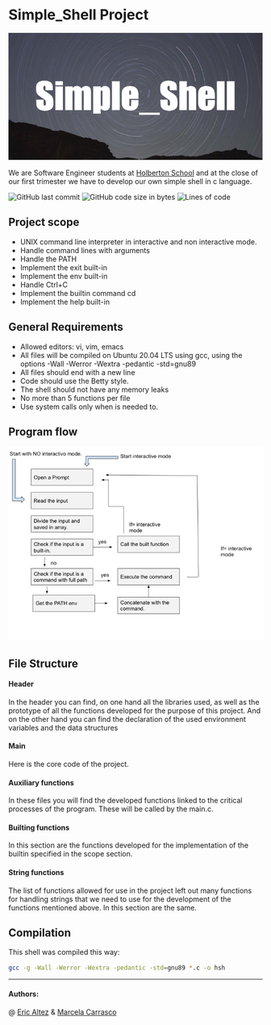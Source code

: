 # Simple_Shell Project

![image](https://github.com/mcarrascopiaggio/simple_shell/blob/master/images/simple_shell.png)

We are Software Engineer students at  [Holberton School](https://www.holbertonschool.com/) and at the close of our first trimester we have to develop our own simple shell in c language.

![GitHub last commit](https://img.shields.io/github/last-commit/mcarrascopiaggio/simple_shell)
![GitHub code size in bytes](https://img.shields.io/github/languages/code-size/mcarrascopiaggio/simple_shell)
![Lines of code](https://img.shields.io/tokei/lines/github/mcarrascopiaggio/simple_shell)


## Project scope
- UNIX command line interpreter in interactive and non interactive mode.
- Handle command lines with arguments
- Handle the PATH
- Implement the exit built-in
- Implement the env built-in
- Handle Ctrl+C
- Implement the builtin command cd
- Implement the help built-in

## General Requirements
- Allowed editors: vi, vim, emacs
- All files will be compiled on Ubuntu 20.04 LTS using gcc, using the options -Wall -Werror -Wextra -pedantic -std=gnu89
- All files should end with a new line
- Code should use the Betty style. 
- The shell should not have any memory leaks
- No more than 5 functions per file
- Use system calls only when is needed to.

## Program flow
![image](https://github.com/mcarrascopiaggio/simple_shell/blob/main/images/flow_chart.png)

## File Structure
#### Header
In the header you can find, on one hand all the libraries used, as well as the prototype of all the functions developed for the purpose of this project. And on the other hand you can find the declaration of the used environment variables and the data structures  ​

#### Main
​Here is the core code of the project.

#### Auxiliary functions 
In these files you will find the developed functions linked to the critical processes of the program. These will be called by the main.c.
#### Builting functions
In this section are the functions developed for the implementation of the builtin specified in the scope section.
#### String functions

The list of functions allowed for use in the project left out many functions for handling strings that we need to use for the development of the functions mentioned above. In this section are the same.
## Compilation

This shell was compiled this way:

```sh
gcc -g -Wall -Werror -Wextra -pedantic -std=gnu89 *.c -o hsh
```


---
#### Authors: 
@ [Eric Altez](https://github.com/EricAltez) &  [Marcela Carrasco](https://github.com/mcarrascopiaggio)
